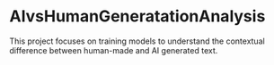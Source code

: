 # AIvsHumanGeneratationAnalysis
This project focuses on training models to understand the contextual difference between human-made and AI generated text.
